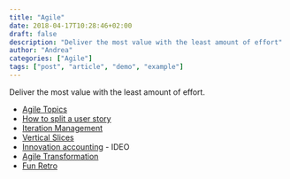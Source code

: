 ```yaml
---
title: "Agile"
date: 2018-04-17T10:28:46+02:00
draft: false
description: "Deliver the most value with the least amount of effort"
author: "Andrea"
categories: ["Agile"]
tags: ["post", "article", "demo", "example"]
---
```


Deliver the most value with the least amount of effort.
<!--more-->

- [Agile Topics](https://www.mountaingoatsoftware.com/agile)
- [How to split a user story](http://agileforall.com/resources/how-to-split-a-user-story/)
- [Iteration Management](http://www.scaledagileframework.com/iteration-planning/)
- [Vertical Slices](http://agileforall.com/vertical-slices-and-scale/)
- [Innovation accounting](https://www.ideou.com/blogs/inspiration/innovation-accounting-what-it-is-and-how-to-get-started) - IDEO
- [Agile Transformation](https://www.solutionsiq.com/resource/blog-post/leading-agile-change-proven-change-models-for-agile-transformation/)
- [Fun Retro](https://funretro.github.io/distributed/)
